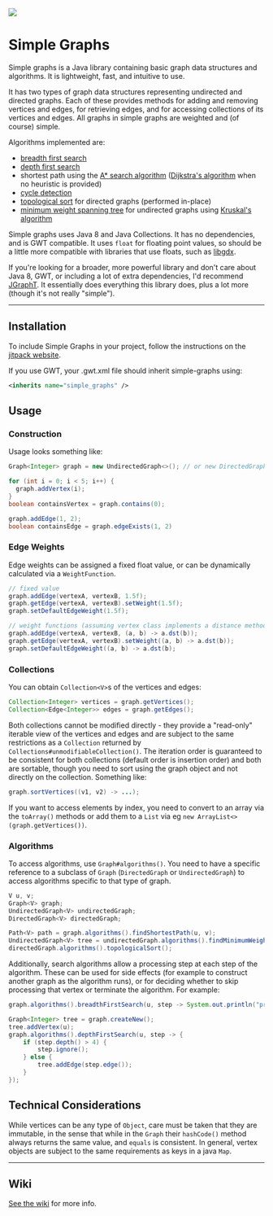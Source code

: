 
[![](https://jitpack.io/v/earlygrey/simple-graphs.svg)](https://jitpack.io/#space.earlygrey/simple-graphs)

# Simple Graphs

Simple graphs is a Java library containing basic graph data structures and algorithms. It is lightweight, fast, and intuitive to use.

It has two types of graph data structures representing undirected and directed graphs. Each of these provides methods for adding and removing vertices and edges, for retrieving edges, and for accessing collections of its vertices and edges. All graphs in simple graphs are weighted and (of course) simple.

Algorithms implemented are:
- [breadth first search](https://en.wikipedia.org/wiki/Breadth-first_search)
- [depth first search](https://en.wikipedia.org/wiki/Depth-first_search)
- shortest path using the [A* search algorithm](https://en.wikipedia.org/wiki/A*_search_algorithm) ([Dijkstra's algorithm](https://en.wikipedia.org/wiki/Dijkstra%27s_algorithm) when no heuristic is provided)
- [cycle detection](https://en.wikipedia.org/wiki/Cycle_(graph_theory)#Cycle_detection)
- [topological sort](https://en.wikipedia.org/wiki/Topological_sorting) for directed graphs (performed in-place)
- [minimum weight spanning tree](https://en.wikipedia.org/wiki/Minimum_spanning_tree) for undirected graphs using [Kruskal's algorithm](https://en.wikipedia.org/wiki/Kruskal%27s_algorithm)

Simple graphs uses Java 8 and Java Collections. It has no dependencies, and is GWT compatible. It uses `float` for floating point values, so should be a little more compatible with libraries that use floats, such as [libgdx](https://github.com/libgdx/libgdx).

If you're looking for a broader, more powerful library and don't care about Java 8, GWT, or including a lot of extra dependencies, I'd recommend [JGraphT](https://jgrapht.org/). It essentially does everything this library does, plus a lot more (though it's not really "simple").

---

## Installation
To include Simple Graphs in your project, follow the instructions on the [jitpack website](https://jitpack.io/#space.earlygrey/simple-graphs).

If you use GWT, your .gwt.xml file should inherit simple-graphs using:

```xml
<inherits name="simple_graphs" />
```


## Usage

### Construction

Usage looks something like:
```java
Graph<Integer> graph = new UndirectedGraph<>(); // or new DirectedGraph<>();

for (int i = 0; i < 5; i++) {
  graph.addVertex(i);
}
boolean containsVertex = graph.contains(0);

graph.addEdge(1, 2);
boolean containsEdge = graph.edgeExists(1, 2)
```

### Edge Weights

Edge weights can be assigned a fixed float value, or can be dynamically calculated via a `WeightFunction`.

```java
// fixed value
graph.addEdge(vertexA, vertexB, 1.5f);
graph.getEdge(vertexA, vertexB).setWeight(1.5f);
graph.setDefaultEdgeWeight(1.5f);

// weight functions (assuming vertex class implements a distance method dst())
graph.addEdge(vertexA, vertexB, (a, b) -> a.dst(b));
graph.getEdge(vertexA, vertexB).setWeight((a, b) -> a.dst(b));
graph.setDefaultEdgeWeight((a, b) -> a.dst(b);
```

### Collections
You can obtain `Collection<V>`s of the vertices and edges:
```java
Collection<Integer> vertices = graph.getVertices();
Collection<Edge<Integer>> edges = graph.getEdges();
```
Both collections cannot be modified directly - they provide a "read-only" iterable view of the vertices and edges and are subject to the same restrictions as a `Collection` returned by `Collections#unmodifiableCollection()`. The iteration order is guaranteed to be consistent for both collections (default order is insertion order) and both are sortable, though you need to sort using the graph object and not directly on the collection. Something like:

```java
graph.sortVertices((v1, v2) -> ...);
```
If you want to access elements by index, you need to convert to an array via the `toArray()` methods or add them to a `List` via eg `new ArrayList<>(graph.getVertices())`.

### Algorithms

To access algorithms, use `Graph#algorithms()`. You need to have a specific reference to a subclass of `Graph` (`DirectedGraph` or `UndirectedGraph`) to access algorithms specific to that type of graph.
```java
V u, v;
Graph<V> graph;
UndirectedGraph<V> undirectedGraph;
DirectedGraph<V> directedGraph;

Path<V> path = graph.algorithms().findShortestPath(u, v);
UndirectedGraph<V> tree = undirectedGraph.algorithms().findMinimumWeightSpanningTree();
directedGraph.algorithms().topologicalSort();
```

Additionally, search algorithms allow a processing step at each step of the algorithm. These can be used for side effects (for example to construct another graph as the algorithm runs), or for deciding whether to skip processing that vertex or terminate the algorithm. For example:
```java
graph.algorithms().breadthFirstSearch(u, step -> System.out.println("processing " + step.vertex()));

Graph<Integer> tree = graph.createNew();
tree.addVertex(u);
graph.algorithms().depthFirstSearch(u, step -> {
    if (step.depth() > 4) {
        step.ignore();
    } else {
        tree.addEdge(step.edge());
    }
});
```

## Technical Considerations

While vertices can be any type of `Object`, care must be taken that they are immutable, in the sense that while in the `Graph` their `hashCode()` method always returns the same value, and `equals` is consistent. In general, vertex objects are subject to the same requirements as keys in a java `Map`.

---
## Wiki

[See the wiki](https://github.com/earlygrey/simple-graphs/wiki) for more info.

